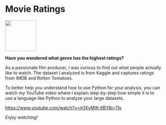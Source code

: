 # Movie Ratings 


<img src="https://user-images.githubusercontent.com/49343277/117002141-2c753600-acb1-11eb-9cdb-5cddb3c9d592.png" width="100">


**Have you wondered what genre has the highest ratings?**

As a passionate film producer, I was curious to find out what people actually like to watch.
The dataset I analyzed is from Kaggle and captures ratings from IMDB and Rotten Tomatoes.

To better help you understand how to use Python for your analysis, you can watch my YouTube video
where I explain step-by-step how simple it is to use a language like Python to analyze your large datasets.

https://www.youtube.com/watch?v=m1XvMtK-6BY&t=11s

*Enjoy watching!*


